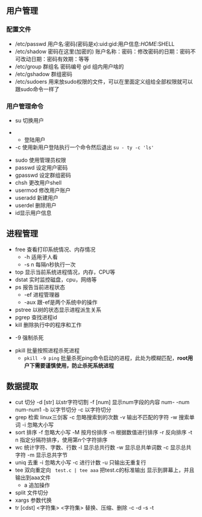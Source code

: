 ## 用户管理
### 配置文件
  - /etc/passwd 用户名:密码(密码是x):uid:gid:用户信息:$HOME:$SHELL
  - /etc/shadow 密码在这里(加密的)  账户名称：密码：修改密码的日期：密码不可改动日期：密码有效期：等等
  - /etc/group 群组名 密码编号 gid 组内用户啥的
  - /etc/gshadow 群组密码
  - /etc/sudoers 用来放sudo权限的文件，可以在里面定义组给全部权限就可以跟sudo命令一样了
### 用户管理命令
  - su 切换用户
   * - 登陆用户
   * -c 使用新用户登陆执行一个命令然后退出  ``` su - ty -c 'ls' ```
  - sudo 使用管理员权限
  - passwd 设定用户密码
  - gpasswd 设定群组密码
  - chsh 更改用户shell
  - usermod 修改用户账户
  - useradd 新建用户
  - userdel 删除用户
  - id显示用户信息

## 进程管理
  - free 查看打印系统情况、内存情况
    * -h 适用于人看
    * -s n  每隔n秒执行一次
  - top 显示当前系统进程情况，内存，CPU等
  - dstat 实时监控磁盘，cpu，网络等
  - ps  报告当前进程状态
    * -ef 进程管理器
    * -aux 跟-ef是两个系统中的操作
  - pstree  以树的状态显示进程派生关系
  - pgrep  查找进程id
  - kill   删除执行中的程序和工作
   * -9 强制杀死 
  - pkill 批量按照进程杀死进程
    * ``` pkill -9 ping ``` 批量杀死ping命令启动的进程，此处为模糊匹配，**root用户下需要谨慎使用，防止杀死系统进程**

## 数据提取
  - cut 切分
    -d [str] 以str字符切割
    -f [num] 显示num字段的内容 num- -num  num-num1 
    -b  以字节切分
    -c  以字符切分
  - grep 检索 linux三剑客
    -c 忽略搜索到的次数
    -v 输出不匹配的字符
    -w 搜索单词
    -i 忽略大小写
  - sort 排序
    -f 忽略大小写
    -M 按月份排序
    -n 根据数值进行排序
    -r 反向排序
    -t n 指定分隔符排序，使用第n个字符排序
  - wc 统计字符、字数、行数
    -l 显示总共行数
    -w 显示总共单词数
    -c 显示总共字符
    -m 显示总共字节
  - uniq 去重
    -i 忽略大小写
    -c 进行计数
    -u 只输出无重复行
  - tee 双向重定向 ``` test.c | tee aaa``` 把test.c的标准输出 显示到屏幕上，并且输出到aaa文件
    - a 追加操作
  - split 文件切分
  - xargs 参数代换
  - tr [cdst] <字符集> <字符集>  替换、压缩、删除
    -c 
    -d
    -s
    -t


